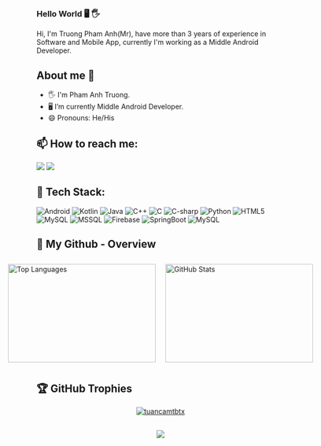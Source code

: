 ### Hello World 🖥️ 🖐️
Hi, I'm Truong Pham Anh(Mr), have more than 3 years of experience in Software and Mobile App, currently I'm working as a Middle Android Developer.

## About me 🐬
- 🖐️ I'm Pham Anh Truong.
- 🖥️ I’m currently Middle Android Developer.
- 😄 Pronouns: He/His

## 📫 How to reach me:
<div>
  <a href="https://t.me/skunpham" target="_blank"><img src="https://img.shields.io/badge/-Telegram-%23086DD7?style=for-the-badge&logo=telegram&logoColor=white" target="_blank"></a>
  <a href = "mailto:skunpham28@gmail.com"><img src="https://img.shields.io/badge/-Gmail-%23333?style=for-the-badge&logo=gmail&logoColor=white" target="_blank"></a>
</div>

## 🌱 Tech Stack:
![Android](https://img.shields.io/badge/Android-3DDC84.svg?style=for-the-badge&logo=android&logoColor=white) 
![Kotlin](https://img.shields.io/badge/Kotlin-0095D5.svg?style=for-the-badge&logo=kotlin&logoColor=white) 
![Java](https://img.shields.io/badge/java-%23ED8B00.svg?style=for-the-badge&logo=openjdk&logoColor=white) 
![C++](https://img.shields.io/badge/C++-00599C.svg?style=for-the-badge&logo=c%2B%2B&logoColor=white) 
![C](https://img.shields.io/badge/C-A8B9CC.svg?style=for-the-badge&logo=c&logoColor=white) 
![C-sharp](https://img.shields.io/badge/C%23-239120.svg?style=for-the-badge&logo=c-sharp&logoColor=white) 
![Python](https://img.shields.io/badge/python-3670A0?style=for-the-badge&logo=python&logoColor=ffdd54) 
![HTML5](https://img.shields.io/badge/html5-%23E34F26.svg?style=for-the-badge&logo=html5&logoColor=white)
![MySQL](https://img.shields.io/badge/mysql-4479A1.svg?style=for-the-badge&logo=mysql&logoColor=white) 
![MSSQL](https://img.shields.io/badge/MSSQL-CC2927.svg?style=for-the-badge&logo=microsoft-sql-server&logoColor=whit) 
![Firebase](https://img.shields.io/badge/firebase-%23039BE5.svg?style=for-the-badge&logo=firebase&logoColor=whit) 
![SpringBoot](https://img.shields.io/badge/Spring%20Boot-6DB33F.svg?style=for-the-badge&logo=spring-boot&logoColor=whit) 
![MySQL](https://img.shields.io/badge/Git-F05032.svg?style=for-the-badge&logo=git&logoColor=white) 


## 🤠 My Github - Overview
<div style="display: flex; justify-content: center;">
<!--     <img src="https://github-readme-streak-stats.herokuapp.com/?user=skunpham&theme=vue-dark&hide_border=true" alt="GitHub Streak" style="width:300px; height:200px; margin:10px;"> -->
    <img src="https://github-readme-stats.vercel.app/api/top-langs/?username=skunpham&theme=vue-dark&show_icons=true&hide_border=true&layout=compact" alt="Top Languages" style="width:300px; height:200px; margin:10px;">
    <img src="https://github-readme-stats.vercel.app/api?username=skunpham&theme=vue-dark&show_icons=true&hide_border=true&count_private=true" alt="GitHub Stats" style="width:300px; height:200px; margin:10px;">
</div>


## 🏆 GitHub Trophies
[<p align="center"> <a href=""><img src="https://github-profile-trophy.vercel.app/?username=skunpham&no-frame=true&column=8&theme=dracula&title=MultiLanguage,Repositories,Stars,Followers,Commits,Experience,Issues,PullRequest" alt="tuancamtbtx" /></a> </p>]()


##
<p align="center">
  <img src="https://komarev.com/ghpvc/?username=skunpham&color=0E9C47&style=for-the-badge">
<p align="center">
